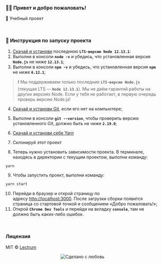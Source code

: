 <h3>
    👋🏼 Привет и добро пожаловать!
</h3>
<p>
    📸 Учебный проект
</p>

<br>



### 🚀 Инструкция по запуску проекта

1. [Скачай и установи](https://nodejs.org/en/) последнюю **`LTS-версию Node 12.13.1`**:
2. Выполни в консоли **`node -v`** и убедись, что установленная версия **`Node.js`** не ниже **`12.13.1`**;
3. Выполни в консоли **`npm -v`** и убедись, что установленная версия **`npm`** не ниже **`6.12.1`**;

> ❗️ Мы поддерживаем только последние **`LTS-версии Node.js`** (текущая LTS — **`Node 12.13.1`**). Мы не даём гарантий работы на других версиях Node. Если у тебя не работает, в первую очередь проверь версию Node.js!

4. [Скачай и установи Git](https://git-scm.com/downloads), если его нет на компьютере;
5. Выполни в консоли **`git --version`**, чтобы проверить версию установленного Git, должно быть не ниже **`2.19.0`**;
6. [Скачай и установи себе Yarn](https://yarnpkg.com/en/docs/install)
7. Склонируй этот проект

8. Теперь нужно установить зависимости проекта. В терминале, находясь в директории с текущим проектом, выполни команду:

```bash
yarn
```

9. Чтобы запустить проект, выполни команду:

```bash
yarn start
```

10. Перейди в браузер и открой страницу по адресу [http://localhost:3000](http://localhost:3000/). После загрузки сборки появится страница со стартовой точкой и сообщением «Добро пожаловать!»;
11. Открой **`Chrome Dev Tools`** и перейди на вкладку **`console`**, там не должно быть каких-либо ошибок.

<br>

### Лицензия

MIT © [Lectrum](https://lectrum.io)

<div align="center">
  <!-- Сделано с любовь -->
    <img src="https://img.shields.io/badge/%D0%A1%D0%B4%D0%B5%D0%BB%D0%B0%D0%BD%D0%BE%20%D1%81-%F0%9F%96%A4-red.svg?longCache=true&style=for-the-badge&colorA=000&colorB=fedcba"
      alt="Сделано с любовь" />
</div>
